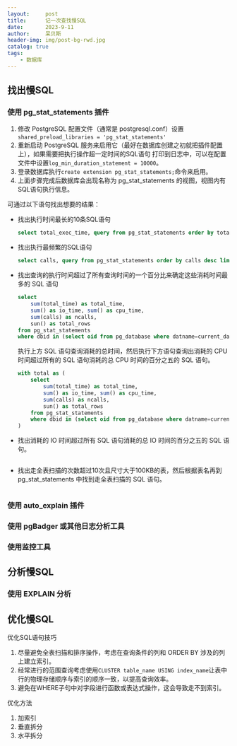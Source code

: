 ```yaml
---
layout:     post
title:      记一次查找慢SQL
date:       2023-9-11
author:     呆贝斯
header-img: img/post-bg-rwd.jpg
catalog: true
tags:
    - 数据库
---
```

## 找出慢SQL

### 使用 pg_stat_statements 插件

1. 修改 PostgreSQL 配置文件（通常是 postgresql.conf）设置`shared_preload_libraries = 'pg_stat_statements'`
2. 重新启动 PostgreSQL 服务来启用它（最好在数据库创建之初就把插件配置上），如果需要把执行操作超一定时间的SQL语句
打印到日志中，可以在配置文件中设置`log_min_duration_statement = 10000`。
3. 登录数据库执行`create extension pg_stat_statements;`命令来启用。
4. 上面步骤完成后数据库会出现名称为 pg_stat_statements 的视图，视图内有SQL语句执行信息。

可通过以下语句找出想要的结果：

* 找出执行时间最长的10条SQL语句

    ```SQL
    select total_exec_time, query from pg_stat_statements order by total_exec_time desc limit 10;
    ```

* 找出执行最频繁的SQL语句

    ```SQl
    select calls, query from pg_stat_statements order by calls desc limit 10;
    ```

* 找出查询的执行时间超过了所有查询时间的一个百分比来确定这些消耗时间最多的 SQL 语句

    ```SQL
    select 
        sum(total_time) as total_time, 
        sum() as io_time, sum() as cpu_time, 
        sum(calls) as ncalls, 
        sun() as total_rows 
    from pg_stat_statements
    where dbid in (select oid from pg_database where datname=current_database());
    ```

    执行上方 SQL 语句查询消耗的总时间，然后执行下方语句查询出消耗的 CPU 时间超过所有的 SQL 语句消耗的总 CPU 时间的百分之五的 SQL 语句。

    ```SQL
    with total as (
        select 
            sum(total_time) as total_time, 
            sum() as io_time, sum() as cpu_time, 
            sum(calls) as ncalls, 
            sun() as total_rows 
        from pg_stat_statements
        where dbid in (select oid from pg_database where datname=current_database());
    )
    ```

* 找出消耗的 IO 时间超过所有 SQL 语句消耗的总 IO 时间的百分之五的 SQL 语句。

    ```SQL
    ```

* 找出走全表扫描的次数超过10次且尺寸大于100KB的表，然后根据表名再到 pg_stat_statements 中找到走全表扫描的 SQL 语句。

    ```SQL
    
    ```

### 使用 auto_explain 插件

### 使用 pgBadger 或其他日志分析工具

### 使用监控工具

## 分析慢SQL

### 使用 EXPLAIN 分析

## 优化慢SQL

优化SQL语句技巧

1. 尽量避免全表扫描和排序操作，考虑在查询条件的列和 ORDER BY 涉及的列上建立索引。
2. 经常进行的范围查询考虑使用`CLUSTER table_name USING index_name`让表中行的物理存储顺序与索引的顺序一致，以提高查询效率。
3. 避免在WHERE子句中对字段进行函数或表达式操作，这会导致走不到索引。

优化方法

1. 加索引
2. 垂直拆分
3. 水平拆分
